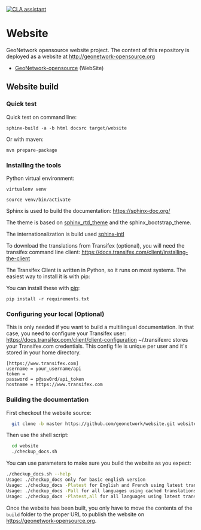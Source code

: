 [![CLA assistant](https://cla-assistant.io/readme/badge/geonetwork/geonetwork)](https://cla-assistant.io/geonetwork/geonetwork)

# Website

GeoNetwork opensource website project. The content of this repository is deployed as a website at http://geonetwork-opensource.org

* [GeoNetwork-opensource](https://geonetwork-opensource.org) (WebSite)

## Website build

### Quick test

Quick test on command line:
```
sphinx-build -a -b html docsrc target/website
```

Or with maven:
```
mvn prepare-package
```

### Installing the tools

Python virtual environment:
```
virtualenv venv
```
```
source venv/bin/activate
```

Sphinx is used to build the documentation: https://sphinx-doc.org/

The theme is based on [sphinx_rtd_theme](https://github.com/snide/sphinx_rtd_theme) and the sphinx_bootstrap_theme.

The internationalization is build used [sphinx-intl](http://www.sphinx-doc.org/es/stable/intl.html)

To download the translations from Transifex (optional), you will need the transifex command line client:
https://docs.transifex.com/client/installing-the-client

The Transifex Client is written in Python, so it runs on most systems. The easiest way to install it is with pip:

You can install these with [pip](https://pip.pypa.io/en/stable/installing/):
```
pip install -r requirements.txt
```

### Configuring your local (Optional)

This is only needed if you want to build a multilingual documentation. In that case, you need to configure your 
Transifex user:
https://docs.transifex.com/client/client-configuration
~/.transifexrc stores your Transifex.com credentials. This config file is unique per user and it's stored in your home directory.

```
[https://www.transifex.com]
username = your_username/api
token =
password = p@ssw0rd/api_token
hostname = https://www.transifex.com
```
### Building the documentation

First checkout the website source:

```bash
  git clone -b master https://github.com/geonetwork/website.git website
```
Then use the shell script:

```bash
  cd website
  ./checkup_docs.sh
```

You can use parameters to make sure you build the website as you expect:
```bash
./checkup_docs.sh --help
Usage: ./checkup_docs only for basic english version
Usage: ./checkup_docs -Platest for English and French using latest translations on Transifex
Usage: ./checkup_docs -Pall for all languages using cached translations
Usage: ./checkup_docs -Platest,all for all languages using latest translations on transifex
```

Once the website has been built, you only have to move the contents of the ``build`` folder to the proper URL to publish the website on https://geonetwork-opensource.org.
